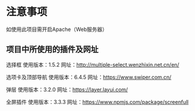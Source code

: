 # 注意事项

如使用此项目需开启Apache（Web服务器）

## 项目中所使用的插件及网址

选择框
使用版本：1.5.2
网址：http://multiple-select.wenzhixin.net.cn/en/

选项卡及顶部导航
使用版本：6.4.5
网址：https://www.swiper.com.cn/

弹层
使用版本：3.2.0
网址：https://layer.layui.com/

全屏插件
使用版本：3.3.3
网址：https://www.npmjs.com/package/screenfull